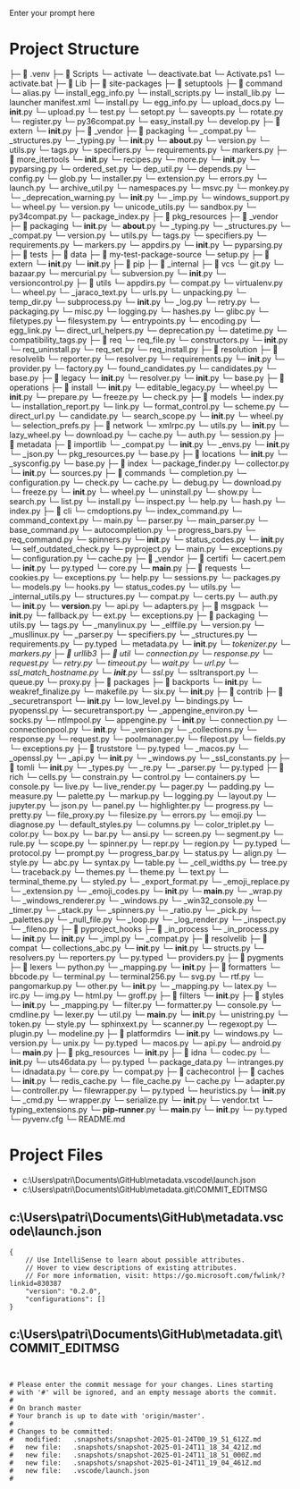 Enter your prompt here

# Project Structure

├─ 📁 .venv
  ├─ 📁 Scripts
    └─ activate
    └─ deactivate.bat
    └─ Activate.ps1
    └─ activate.bat
  ├─ 📁 Lib
    ├─ 📁 site-packages
      ├─ 📁 setuptools
        ├─ 📁 command
          └─ alias.py
          └─ install_egg_info.py
          └─ install_scripts.py
          └─ install_lib.py
          └─ launcher manifest.xml
          └─ install.py
          └─ egg_info.py
          └─ upload_docs.py
          └─ __init__.py
          └─ upload.py
          └─ test.py
          └─ setopt.py
          └─ saveopts.py
          └─ rotate.py
          └─ register.py
          └─ py36compat.py
          └─ easy_install.py
          └─ develop.py
        ├─ 📁 extern
          └─ __init__.py
        ├─ 📁 _vendor
          ├─ 📁 packaging
            └─ _compat.py
            └─ _structures.py
            └─ _typing.py
            └─ __init__.py
            └─ __about__.py
            └─ version.py
            └─ utils.py
            └─ tags.py
            └─ specifiers.py
            └─ requirements.py
            └─ markers.py
          ├─ 📁 more_itertools
            └─ __init__.py
            └─ recipes.py
            └─ more.py
          └─ __init__.py
          └─ pyparsing.py
          └─ ordered_set.py
        └─ dep_util.py
        └─ depends.py
        └─ config.py
        └─ glob.py
        └─ installer.py
        └─ extension.py
        └─ errors.py
        └─ launch.py
        └─ archive_util.py
        └─ namespaces.py
        └─ msvc.py
        └─ monkey.py
        └─ _deprecation_warning.py
        └─ __init__.py
        └─ _imp.py
        └─ windows_support.py
        └─ wheel.py
        └─ version.py
        └─ unicode_utils.py
        └─ sandbox.py
        └─ py34compat.py
        └─ package_index.py
      ├─ 📁 pkg_resources
        ├─ 📁 _vendor
          ├─ 📁 packaging
            └─ __init__.py
            └─ __about__.py
            └─ _typing.py
            └─ _structures.py
            └─ _compat.py
            └─ version.py
            └─ utils.py
            └─ tags.py
            └─ specifiers.py
            └─ requirements.py
            └─ markers.py
          └─ appdirs.py
          └─ __init__.py
          └─ pyparsing.py
        ├─ 📁 tests
          ├─ 📁 data
            ├─ 📁 my-test-package-source
              └─ setup.py
        ├─ 📁 extern
          └─ __init__.py
        └─ __init__.py
      ├─ 📁 pip
        ├─ 📁 _internal
          ├─ 📁 vcs
            └─ git.py
            └─ bazaar.py
            └─ mercurial.py
            └─ subversion.py
            └─ __init__.py
            └─ versioncontrol.py
          ├─ 📁 utils
            └─ appdirs.py
            └─ compat.py
            └─ virtualenv.py
            └─ wheel.py
            └─ _jaraco_text.py
            └─ urls.py
            └─ unpacking.py
            └─ temp_dir.py
            └─ subprocess.py
            └─ __init__.py
            └─ _log.py
            └─ retry.py
            └─ packaging.py
            └─ misc.py
            └─ logging.py
            └─ hashes.py
            └─ glibc.py
            └─ filetypes.py
            └─ filesystem.py
            └─ entrypoints.py
            └─ encoding.py
            └─ egg_link.py
            └─ direct_url_helpers.py
            └─ deprecation.py
            └─ datetime.py
            └─ compatibility_tags.py
          ├─ 📁 req
            └─ req_file.py
            └─ constructors.py
            └─ __init__.py
            └─ req_uninstall.py
            └─ req_set.py
            └─ req_install.py
          ├─ 📁 resolution
            ├─ 📁 resolvelib
              └─ reporter.py
              └─ resolver.py
              └─ requirements.py
              └─ __init__.py
              └─ provider.py
              └─ factory.py
              └─ found_candidates.py
              └─ candidates.py
              └─ base.py
            ├─ 📁 legacy
              └─ __init__.py
              └─ resolver.py
            └─ __init__.py
            └─ base.py
          ├─ 📁 operations
            ├─ 📁 install
              └─ __init__.py
              └─ editable_legacy.py
              └─ wheel.py
            └─ __init__.py
            └─ prepare.py
            └─ freeze.py
            └─ check.py
          ├─ 📁 models
            └─ index.py
            └─ installation_report.py
            └─ link.py
            └─ format_control.py
            └─ scheme.py
            └─ direct_url.py
            └─ candidate.py
            └─ search_scope.py
            └─ __init__.py
            └─ wheel.py
            └─ selection_prefs.py
          ├─ 📁 network
            └─ xmlrpc.py
            └─ utils.py
            └─ __init__.py
            └─ lazy_wheel.py
            └─ download.py
            └─ cache.py
            └─ auth.py
            └─ session.py
          ├─ 📁 metadata
            ├─ 📁 importlib
              └─ _compat.py
              └─ __init__.py
              └─ _envs.py
            └─ __init__.py
            └─ _json.py
            └─ pkg_resources.py
            └─ base.py
          ├─ 📁 locations
            └─ __init__.py
            └─ _sysconfig.py
            └─ base.py
          ├─ 📁 index
            └─ package_finder.py
            └─ collector.py
            └─ __init__.py
            └─ sources.py
          ├─ 📁 commands
            └─ completion.py
            └─ configuration.py
            └─ check.py
            └─ cache.py
            └─ debug.py
            └─ download.py
            └─ freeze.py
            └─ __init__.py
            └─ wheel.py
            └─ uninstall.py
            └─ show.py
            └─ search.py
            └─ list.py
            └─ install.py
            └─ inspect.py
            └─ help.py
            └─ hash.py
            └─ index.py
          ├─ 📁 cli
            └─ cmdoptions.py
            └─ index_command.py
            └─ command_context.py
            └─ main.py
            └─ parser.py
            └─ main_parser.py
            └─ base_command.py
            └─ autocompletion.py
            └─ progress_bars.py
            └─ req_command.py
            └─ spinners.py
            └─ __init__.py
            └─ status_codes.py
          └─ __init__.py
          └─ self_outdated_check.py
          └─ pyproject.py
          └─ main.py
          └─ exceptions.py
          └─ configuration.py
          └─ cache.py
        ├─ 📁 _vendor
          ├─ 📁 certifi
            └─ cacert.pem
            └─ __init__.py
            └─ py.typed
            └─ core.py
            └─ __main__.py
          ├─ 📁 requests
            └─ cookies.py
            └─ exceptions.py
            └─ help.py
            └─ sessions.py
            └─ packages.py
            └─ models.py
            └─ hooks.py
            └─ status_codes.py
            └─ utils.py
            └─ _internal_utils.py
            └─ structures.py
            └─ compat.py
            └─ certs.py
            └─ auth.py
            └─ __init__.py
            └─ __version__.py
            └─ api.py
            └─ adapters.py
          ├─ 📁 msgpack
            └─ __init__.py
            └─ fallback.py
            └─ ext.py
            └─ exceptions.py
          ├─ 📁 packaging
            └─ utils.py
            └─ tags.py
            └─ _manylinux.py
            └─ _elffile.py
            └─ version.py
            └─ _musllinux.py
            └─ _parser.py
            └─ specifiers.py
            └─ _structures.py
            └─ requirements.py
            └─ py.typed
            └─ metadata.py
            └─ __init__.py
            └─ _tokenizer.py
            └─ markers.py
          ├─ 📁 urllib3
            ├─ 📁 util
              └─ connection.py
              └─ response.py
              └─ request.py
              └─ retry.py
              └─ timeout.py
              └─ wait.py
              └─ url.py
              └─ ssl_match_hostname.py
              └─ __init__.py
              └─ ssl_.py
              └─ ssltransport.py
              └─ queue.py
              └─ proxy.py
            ├─ 📁 packages
              ├─ 📁 backports
                └─ __init__.py
                └─ weakref_finalize.py
                └─ makefile.py
              └─ six.py
              └─ __init__.py
            ├─ 📁 contrib
              ├─ 📁 _securetransport
                └─ __init__.py
                └─ low_level.py
                └─ bindings.py
              └─ pyopenssl.py
              └─ securetransport.py
              └─ _appengine_environ.py
              └─ socks.py
              └─ ntlmpool.py
              └─ appengine.py
              └─ __init__.py
            └─ connection.py
            └─ connectionpool.py
            └─ __init__.py
            └─ _version.py
            └─ _collections.py
            └─ response.py
            └─ request.py
            └─ poolmanager.py
            └─ filepost.py
            └─ fields.py
            └─ exceptions.py
          ├─ 📁 truststore
            └─ py.typed
            └─ _macos.py
            └─ _openssl.py
            └─ _api.py
            └─ __init__.py
            └─ _windows.py
            └─ _ssl_constants.py
          ├─ 📁 tomli
            └─ __init__.py
            └─ _types.py
            └─ _re.py
            └─ _parser.py
            └─ py.typed
          ├─ 📁 rich
            └─ cells.py
            └─ constrain.py
            └─ control.py
            └─ containers.py
            └─ console.py
            └─ live.py
            └─ live_render.py
            └─ pager.py
            └─ padding.py
            └─ measure.py
            └─ palette.py
            └─ markup.py
            └─ logging.py
            └─ layout.py
            └─ jupyter.py
            └─ json.py
            └─ panel.py
            └─ highlighter.py
            └─ progress.py
            └─ pretty.py
            └─ file_proxy.py
            └─ filesize.py
            └─ errors.py
            └─ emoji.py
            └─ diagnose.py
            └─ default_styles.py
            └─ columns.py
            └─ color_triplet.py
            └─ color.py
            └─ box.py
            └─ bar.py
            └─ ansi.py
            └─ screen.py
            └─ segment.py
            └─ rule.py
            └─ scope.py
            └─ spinner.py
            └─ repr.py
            └─ region.py
            └─ py.typed
            └─ protocol.py
            └─ prompt.py
            └─ progress_bar.py
            └─ status.py
            └─ align.py
            └─ style.py
            └─ abc.py
            └─ syntax.py
            └─ table.py
            └─ _cell_widths.py
            └─ tree.py
            └─ traceback.py
            └─ themes.py
            └─ theme.py
            └─ text.py
            └─ terminal_theme.py
            └─ styled.py
            └─ _export_format.py
            └─ _emoji_replace.py
            └─ _extension.py
            └─ _emoji_codes.py
            └─ __init__.py
            └─ __main__.py
            └─ _wrap.py
            └─ _windows_renderer.py
            └─ _windows.py
            └─ _win32_console.py
            └─ _timer.py
            └─ _stack.py
            └─ _spinners.py
            └─ _ratio.py
            └─ _pick.py
            └─ _palettes.py
            └─ _null_file.py
            └─ _loop.py
            └─ _log_render.py
            └─ _inspect.py
            └─ _fileno.py
          ├─ 📁 pyproject_hooks
            ├─ 📁 _in_process
              └─ _in_process.py
              └─ __init__.py
            └─ __init__.py
            └─ _impl.py
            └─ _compat.py
          ├─ 📁 resolvelib
            ├─ 📁 compat
              └─ collections_abc.py
              └─ __init__.py
            └─ __init__.py
            └─ structs.py
            └─ resolvers.py
            └─ reporters.py
            └─ py.typed
            └─ providers.py
          ├─ 📁 pygments
            ├─ 📁 lexers
              └─ python.py
              └─ _mapping.py
              └─ __init__.py
            ├─ 📁 formatters
              └─ bbcode.py
              └─ terminal.py
              └─ terminal256.py
              └─ svg.py
              └─ rtf.py
              └─ pangomarkup.py
              └─ other.py
              └─ __init__.py
              └─ _mapping.py
              └─ latex.py
              └─ irc.py
              └─ img.py
              └─ html.py
              └─ groff.py
            ├─ 📁 filters
              └─ __init__.py
            ├─ 📁 styles
              └─ __init__.py
              └─ _mapping.py
            └─ filter.py
            └─ formatter.py
            └─ console.py
            └─ cmdline.py
            └─ lexer.py
            └─ util.py
            └─ __main__.py
            └─ __init__.py
            └─ unistring.py
            └─ token.py
            └─ style.py
            └─ sphinxext.py
            └─ scanner.py
            └─ regexopt.py
            └─ plugin.py
            └─ modeline.py
          ├─ 📁 platformdirs
            └─ __init__.py
            └─ windows.py
            └─ version.py
            └─ unix.py
            └─ py.typed
            └─ macos.py
            └─ api.py
            └─ android.py
            └─ __main__.py
          ├─ 📁 pkg_resources
            └─ __init__.py
          ├─ 📁 idna
            └─ codec.py
            └─ __init__.py
            └─ uts46data.py
            └─ py.typed
            └─ package_data.py
            └─ intranges.py
            └─ idnadata.py
            └─ core.py
            └─ compat.py
          ├─ 📁 cachecontrol
            ├─ 📁 caches
              └─ __init__.py
              └─ redis_cache.py
              └─ file_cache.py
            └─ cache.py
            └─ adapter.py
            └─ controller.py
            └─ filewrapper.py
            └─ py.typed
            └─ heuristics.py
            └─ __init__.py
            └─ _cmd.py
            └─ wrapper.py
            └─ serialize.py
          └─ __init__.py
          └─ vendor.txt
          └─ typing_extensions.py
        └─ __pip-runner__.py
        └─ __main__.py
        └─ __init__.py
        └─ py.typed
  └─ pyvenv.cfg
└─ README.md


# Project Files

- c:\Users\patri\Documents\GitHub\metadata\.vscode\launch.json
- c:\Users\patri\Documents\GitHub\metadata\.git\COMMIT_EDITMSG

## c:\Users\patri\Documents\GitHub\metadata\.vscode\launch.json
```
{
    // Use IntelliSense to learn about possible attributes.
    // Hover to view descriptions of existing attributes.
    // For more information, visit: https://go.microsoft.com/fwlink/?linkid=830387
    "version": "0.2.0",
    "configurations": []
}
```

## c:\Users\patri\Documents\GitHub\metadata\.git\COMMIT_EDITMSG
```


# Please enter the commit message for your changes. Lines starting
# with '#' will be ignored, and an empty message aborts the commit.
#
# On branch master
# Your branch is up to date with 'origin/master'.
#
# Changes to be committed:
#	modified:   .snapshots/snapshot-2025-01-24T00_19_51_612Z.md
#	new file:   .snapshots/snapshot-2025-01-24T11_18_34_421Z.md
#	new file:   .snapshots/snapshot-2025-01-24T11_18_51_000Z.md
#	new file:   .snapshots/snapshot-2025-01-24T11_19_04_461Z.md
#	new file:   .vscode/launch.json
#

```


